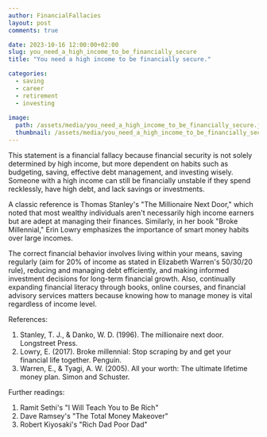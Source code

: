 ```yaml
---
author: FinancialFallacies
layout: post
comments: true

date: 2023-10-16 12:00:00+02:00  
slug: you_need_a_high_income_to_be_financially_secure
title: "You need a high income to be financially secure."

categories:
  - saving
  - career
  - retirement
  - investing
  
image:
  path: /assets/media/you_need_a_high_income_to_be_financially_secure.jpg
  thumbnail: /assets/media/you_need_a_high_income_to_be_financially_secure.jpg
---
```


This statement is a financial fallacy because financial security is not solely determined by high income, but more dependent on habits such as budgeting, saving, effective debt management, and investing wisely. Someone with a high income can still be financially unstable if they spend recklessly, have high debt, and lack savings or investments.

A classic reference is Thomas Stanley's "The Millionaire Next Door," which noted that most wealthy individuals aren't necessarily high income earners but are adept at managing their finances. Similarly, in her book "Broke Millennial," Erin Lowry emphasizes the importance of smart money habits over large incomes.

The correct financial behavior involves living within your means, saving regularly (aim for 20% of income as stated in Elizabeth Warren's 50/30/20 rule), reducing and managing debt efficiently, and making informed investment decisions for long-term financial growth. Also, continually expanding financial literacy through books, online courses, and financial advisory services matters because knowing how to manage money is vital regardless of income level. 

References:
1. Stanley, T. J., & Danko, W. D. (1996). The millionaire next door. Longstreet Press.
2. Lowry, E. (2017). Broke millennial: Stop scraping by and get your financial life together. Penguin.
3. Warren, E., & Tyagi, A. W. (2005). All your worth: The ultimate lifetime money plan. Simon and Schuster. 

Further readings: 
1. Ramit Sethi's "I Will Teach You to Be Rich"
2. Dave Ramsey's "The Total Money Makeover"
3. Robert Kiyosaki's "Rich Dad Poor Dad"
